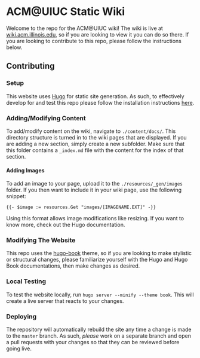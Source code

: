 # ACM@UIUC Static Wiki

Welcome to the repo for the ACM@UIUC wiki! The wiki is live at [wiki.acm.illinois.edu](https://wiki.acm.illinois.edu), so if you are looking to view it you can do so there. If you are looking to contribute to this repo, please follow the instructions below.

## Contributing

### Setup

This website uses [Hugo](https://gohugo.io/) for static site generation. As such, to effectively develop for and test this repo please follow the installation instructions [here](https://gohugo.io/getting-started/installing/).

### Adding/Modifying Content
To add/modify content on the wiki, navigate to `./content/docs/`. This directory structure is turned in to the wiki pages that are displayed. If you are adding a new section, simply create a new subfolder. Make sure that this folder contains a `_index.md` file with the content for the index of that section.

#### Adding Images
To add an image to your page, upload it to the `./resources/_gen/images` folder. If you then want to include it in your wiki page, use the following snippet:
```
{{- $image := resources.Get "images/[IMAGENAME.EXT]" -}}
```
Using this format allows image modifications like resizing. If you want to know more, check out the Hugo documentation.

### Modifying The Website

This repo uses the [hugo-book](https://github.com/alex-shpak/hugo-book) theme, so if you are looking to make stylistic or structural changes, please familiarize yourself with the Hugo and Hugo Book documentations, then make changes as desired.

### Local Testing

To test the website locally, run `hugo server --minify --theme book`. This will create a live server that reacts to your changes.

### Deploying

The repository will automatically rebuild the site any time a change is made to the `master` branch. As such, _please_ work on a separate branch and open a pull requests with your changes so that they can be reviewed before going live.